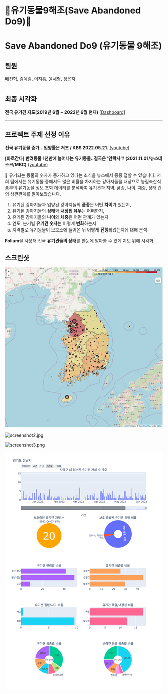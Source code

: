 # 🐶유기동물9해조(Save Abandoned Do9)🐾
# Save Abandoned Do9 (유기동물 9해조)

## 팀원
배진혁, 김예림, 이지홍, 윤세형, 정은지  
#


## 최종 시각화

  **전국 유기견 지도(2019년 6월 ~ 2022년 6월 현재)** [[Dashboard]](https://raw.githack.com/jihongleejihong/Save_abandoned_do9/main/%EC%A0%84%EA%B5%AD%20%EC%9C%A0%EA%B8%B0%EA%B2%AC%20%EC%A7%80%EB%8F%84(2019%EB%85%84%206%EC%9B%94%20~%202022%EB%85%84%206%EC%9B%94%20%ED%98%84%EC%9E%AC).html)

--- 


## 프로젝트 주제 선정 이유

**전국 유기동물 증가...입양률은 저조 / KBS 2022.05.21.** [(youtube)](https://www.youtube.com/watch?v=VDYwMWs7fgI)

**[바로간다] 반려동물 1천만에 늘어나는 유기동물‥결국은 '안락사'? (2021.11.01/뉴스데스크/MBC)** [(youtube)](https://www.youtube.com/watch?v=PyeFYGt4iZE&ab_channel=MBCNEWS)

<aside>
🐶 유기되는 동물의 숫자가 증가하고 있다는 소식을 뉴스에서 종종 접할 수 있습니다. 저희 팀에서는 유기동물 중에서도 많은 비율을 차지하는 강아지들을 대상으로 농림축산식품부의 유기동물 정보 조회 데이터를 분석하여 유기견과 지역, 품종, 나이, 체중, 상태 간의 상관관계를 알아보았습니다.

1. 유기된 강아지들과 입양된 강아지들의 **품종**은 어떤 **차이**가 있는지,
2. 유기된 강아지들의 **상태**와 **내장칩 유무**는 어떠한지,
3. 유기된 강아지들의 **나이**와 **체중**은 어떤 관계가 있는지
4. 연도, 분기별 **유기견 숫자**는 어떻게 **변화**하는지
5. 지역별로 유기동물이 보호소에 들어온 뒤 어떻게 **진행**되었는지에 대해 분석

**Folium**을 사용해 전국 **유기견들의 상태**를 한눈에 알아볼 수 있게 지도 위에 시각화  

#

## 스크린샷


![screenshot1.png](screenshot/screenshot1.png)

![screenshot2.jpg](screenshot/screenshot2.jpg)

![screenshot3.png](screenshot/screenshot3.png)

![screenshot4.png](screenshot/screenshot4.png)




